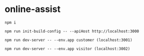 # online-assist

```
npm i
```

```
npm run init-build-config -- --apiHost http://localhost:3000
```

```
npm run dev-server -- --env.app customer (localhost:3001)

npm run dev-server -- --env.app visitor (localhost:3002)
```
